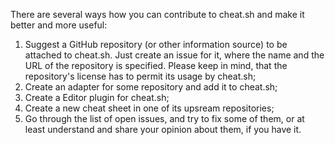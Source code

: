There are several ways how you can 
contribute to cheat.sh and make it better and more useful:

1. Suggest a GitHub repository (or other information source) to be attached to cheat.sh. Just create an issue for it, where the name and the URL of the repository is specified. Please keep in mind, that the repository's license has to permit its usage by cheat.sh;
2. Create an adapter for some repository and add it to cheat.sh;
3. Create a Editor plugin for cheat.sh;
4. Create a new cheat sheet in one of its upsream repositories;
5. Go through the list of open issues, and try to fix some of them, or at least understand and share your opinion about them, if you have it.
